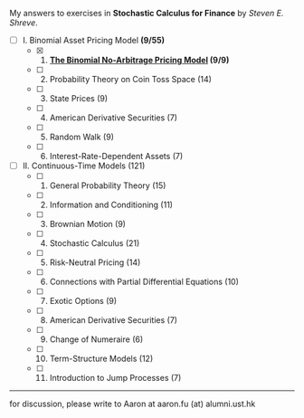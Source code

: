 My answers to exercises in **Stochastic Calculus for Finance** by *Steven E. Shreve*.

- [ ] I. Binomial Asset Pricing Model **(9/55)**
    - [x] 1. **[The Binomial No-Arbitrage Pricing Model](101-binomial.pdf) (9/9)**
    - [ ] 2. Probability Theory on Coin Toss Space (14)
    - [ ] 3. State Prices (9)
    - [ ] 4. American Derivative Securities (7)
    - [ ] 5. Random Walk (9)
    - [ ] 6. Interest-Rate-Dependent Assets (7)

- [ ] II. Continuous-Time Models (121)
    - [ ] 1. General Probability Theory (15)
    - [ ] 2. Information and Conditioning (11)
    - [ ] 3. Brownian Motion (9)
    - [ ] 4. Stochastic Calculus (21)
    - [ ] 5. Risk-Neutral Pricing (14)
    - [ ] 6. Connections with Partial Differential Equations (10)
    - [ ] 7. Exotic Options (9)
    - [ ] 8. American Derivative Securities (7)
    - [ ] 9. Change of Numeraire (6)
    - [ ] 10. Term-Structure Models (12)
    - [ ] 11. Introduction to Jump Processes (7)

---

for discussion, please write to Aaron at aaron.fu (at) alumni.ust.hk